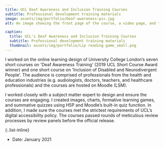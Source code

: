 ```yaml
---
title: UCL Deaf Awareness and Inclusion Training Courses
subtitle: Professional development training materials
image: assets/img/portfolio/Deaf-awareness-pic.jpg
alt: An image showing the front page of the course, a video page, and the page with a lip-reading game.

caption:
  title: UCL's Deaf Awareness and Inclusion Training Courses
  subtitle: Professional development training materials
  thumbnail: assets/img/portfolio/Lip reading game_small.png
---
```

I worked on the online learning design of University College London’s seven short courses on 'Deaf Awareness Training' (2019 UCL Short Course Award winner) and one short course on 'Inclusion of Disabled and Neurodivergent People'. The audience is comprised of professionals from the health and education industries (e.g. audiologists, doctors, teachers, and healthcare professionals) and the courses are hosted on Moodle (LSM).

I worked closely with a subject matter expert to design and ensure the courses are engaging. I created images, charts, formative learning games, and summative quizzes using H5P and Moodle’s built-in quiz function. In addition, I made sure the courses met the strictest requirements of UCL’s digital accessibility policy. The courses passed rounds of meticulous review processes by review panels before the official release.

{:.list-inline}
- Date: January 2021
